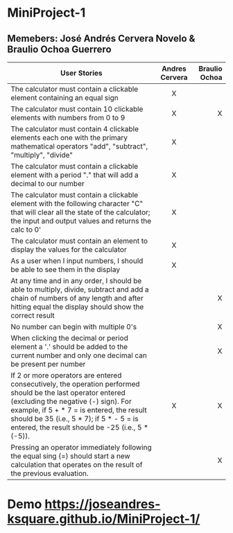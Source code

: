 # MiniProject-1

## Memebers: José Andrés Cervera Novelo & Braulio Ochoa Guerrero


| User Stories     | Andres Cervera | Braulio Ochoa |
| ---------------- | :--: | ---: |
| The calculator must contain a clickable element containing an equal sign  |  X   |      |
| The calculator must contain 10 clickable elements with numbers from 0 to 9  |  X   |   X  |
| The calculator must contain 4 clickable elements each one with the primary mathematical operators "add", "subtract", "multiply", "divide"  |  X   |      |
| The calculator must contain a clickable element with a period "." that will add a decimal to our number  |  X   |      |
| The calculator must contain a clickable element with the following character "C" that will clear all the state of the calculator; the input and output values and returns the calc to 0'  |  X   |      |
| The calculator must contain an element to display the values for the calculator  |  X   |      |
| As a user when I input numbers, I should be able to see them in the display |  X   |      |
| At any time and in any order, I should be able to multiply, divide, subtract and add a chain of numbers of any length and after hitting equal the display should show the correct result  |      |  X   |
| No number can begin with multiple 0's  |      |  X   |
| When clicking the decimal or period element a '.' should be added to the current number and only one decimal can be present per number  |      |  X   |
| If 2 or more operators are entered consecutively, the operation performed should be the last operator entered (excluding the negative (-) sign). For example, if 5 + * 7 = is entered, the result should be 35 (i.e., 5 * 7); if 5 * - 5 = is entered, the result should be -25 (i.e., 5 * (-5)). |  X   |  X   |
| Pressing an operator immediately following the equal sing (=) should start a new calculation that operates on the result of the previous evaluation. |      |  X   |



# Demo https://joseandres-ksquare.github.io/MiniProject-1/

